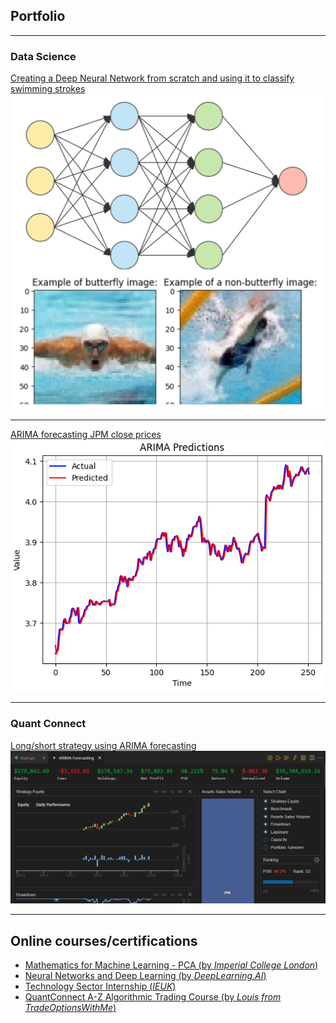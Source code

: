 ## Portfolio

---

### Data Science

[Creating a Deep Neural Network from scratch and using it to classify swimming strokes](/projects/deepNN/3LayerNN.html)
<img src="projects/deepNN/thumbnail.png?raw=true"/>

---

[ARIMA forecasting JPM close prices](/projects/arimaForecasting/arimaFinal.html)
<img src="projects/arimaForecasting/projectPic.png?raw=true"/>

---

### Quant Connect
[Long/short strategy using ARIMA forecasting](/projects/arimaForecasting/arimaQC.html)
<img src="projects/arimaForecasting/backtestSummary.png?raw=false"/>


---


## Online courses/certifications
- [Mathematics for Machine Learning - PCA  (by *Imperial College London*)](certifications/MathematicsForMachineLearning-PCA.pdf)
- [Neural Networks and Deep Learning (by *DeepLearning.AI*)](/certifications/DeepLearningandNeuralNetworks.pdf)
- [Technology Sector Internship (*IEUK*)](/certifications/IEUKCert.png)
- [QuantConnect A-Z Algorithmic Trading Course (by *Louis from TradeOptionsWithMe*)](/certifications/A-ZAlgorithmicTradingCourse.png)

